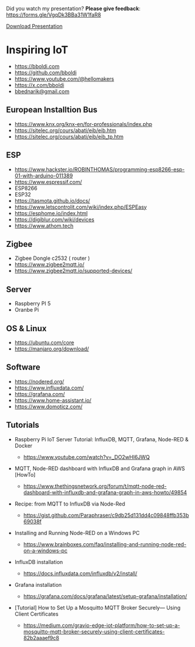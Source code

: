 
Did you watch my presentation? __Please give feedback__:
https://forms.gle/VgqDk3BBa31W1faR8

[Download Presentation](https://raw.githubusercontent.com/bboldi/InspiringIoT/blob/main/presentation.pptx)


# Inspiring IoT

- https://bboldi.com
- https://github.com/bboldi
- https://www.youtube.com/@hellomakers
- https://x.com/bboldi
- bbednarik@gmail.com

## European Installtion Bus

- https://www.knx.org/knx-en/for-professionals/index.php
- https://sitelec.org/cours/abati/eib/eib.htm
- https://sitelec.org/cours/abati/eib/eib_tp.htm

## ESP

- https://www.hackster.io/ROBINTHOMAS/programming-esp8266-esp-01-with-arduino-011389
- https://www.espressif.com/
- ESP8266
- ESP32
- https://tasmota.github.io/docs/
- https://www.letscontrolit.com/wiki/index.php/ESPEasy
- https://esphome.io/index.html
- https://digiblur.com/wiki/devices
- https://www.athom.tech

## Zigbee

- Zigbee Dongle c2532 ( router )
- https://www.zigbee2mqtt.io/
- https://www.zigbee2mqtt.io/supported-devices/

## Server

- Raspberry PI 5
- Oranbe Pi

## OS & Linux

- https://ubuntu.com/core
- https://manjaro.org/download/

## Software

- https://nodered.org/
- https://www.influxdata.com/
- https://grafana.com/
- https://www.home-assistant.io/
- https://www.domoticz.com/

## Tutorials

- Raspberry Pi IoT Server Tutorial: InfluxDB, MQTT, Grafana, Node-RED & Docker
  - https://www.youtube.com/watch?v=_DO2wHI6JWQ

- MQTT, Node-RED dashboard with InfluxDB and Grafana graph in AWS [HowTo]
  - https://www.thethingsnetwork.org/forum/t/mqtt-node-red-dashboard-with-influxdb-and-grafana-graph-in-aws-howto/49854

- Recipe: from MQTT to InfluxDB via Node-Red
  - https://gist.github.com/Paraphraser/c9db25d131dd4c09848ffb353b69038f

- Installing and Running Node-RED on a Windows PC
  - https://www.brainboxes.com/faq/installing-and-running-node-red-on-a-windows-pc

- InfluxDB installation
  - https://docs.influxdata.com/influxdb/v2/install/

- Grafana installation
  - https://grafana.com/docs/grafana/latest/setup-grafana/installation/

- [Tutorial] How to Set Up a Mosquitto MQTT Broker Securely— Using Client Certificates
  - https://medium.com/gravio-edge-iot-platform/how-to-set-up-a-mosquitto-mqtt-broker-securely-using-client-certificates-82b2aaaef9c8
